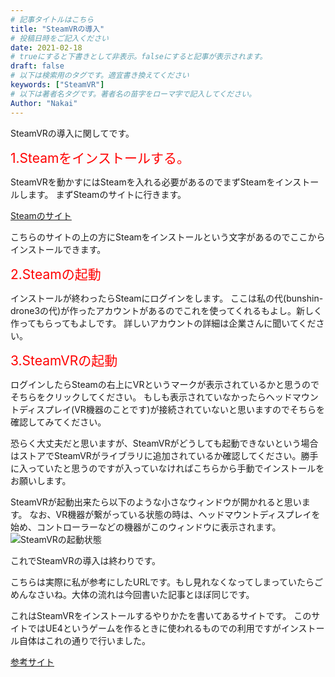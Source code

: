 ```yaml
---
# 記事タイトルはこちら
title: "SteamVRの導入"
# 投稿日時をご記入ください
date: 2021-02-18
# trueにすると下書きとして非表示。falseにすると記事が表示されます。
draft: false
# 以下は検索用のタグです。適宜書き換えてください
keywords: ["SteamVR"]
# 以下は著者名タグです。著者名の苗字をローマ字で記入してください。
Author: "Nakai"
---
```


SteamVRの導入に関してです。

<span style="font-size: 150%; color: red;">1.Steamをインストールする。</span></n>

SteamVRを動かすにはSteamを入れる必要があるのでまずSteamをインストールします。
まずSteamのサイトに行きます。

[Steamのサイト](https://store.steampowered.com/?l=japanese)

こちらのサイトの上の方にSteamをインストールという文字があるのでここからインストールできます。

<span style="font-size: 150%; color: red;">2.Steamの起動</span></n>

インストールが終わったらSteamにログインをします。
ここは私の代(bunshin-drone3の代)が作ったアカウントがあるのでこれを使ってくれるもよし。新しく作ってもらってもよしです。
詳しいアカウントの詳細は企業さんに聞いてください。

<span style="font-size: 150%; color: red;">3.SteamVRの起動</span></n>

ログインしたらSteamの右上にVRというマークが表示されているかと思うのでそちらをクリックしてください。
もしも表示されていなかったらヘッドマウントディスプレイ(VR機器のことです)が接続されていないと思いますのでそちらを確認してみてください。

恐らく大丈夫だと思いますが、SteamVRがどうしても起動できないという場合はストアでSteamVRがライブラリに追加されているか確認してください。勝手に入っていたと思うのですが入っていなければこちらから手動でインストールをお願いします。

SteamVRが起動出来たら以下のような小さなウィンドウが開かれると思います。
なお、VR機器が繋がっている状態の時は、ヘッドマウントディスプレイを始め、コントローラーなどの機器がこのウィンドウに表示されます。
![SteamVRの起動状態](/images/steamVR.png "SteamVRの起動状態")

これでSteamVRの導入は終わりです。


こちらは実際に私が参考にしたURLです。もし見れなくなってしまっていたらごめんなさいね。大体の流れは今回書いた記事とほぼ同じです。

これはSteamVRをインストールするやりかたを書いてあるサイトです。
このサイトではUE4というゲームを作るときに使われるものでの利用ですがインストール自体はこれの通りで行いました。

[参考サイト](https://docs.unrealengine.com/4.26/ja/SharingAndReleasing/XRDevelopment/VR/SteamVR/Prerequisites/)
